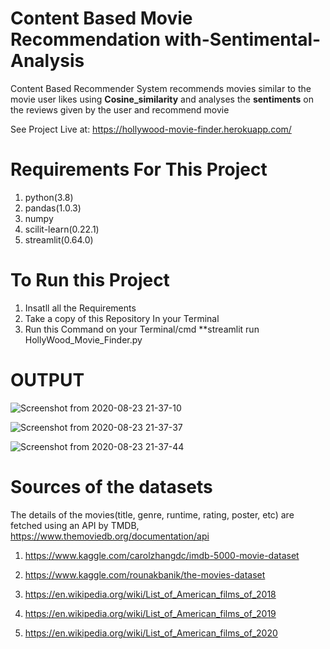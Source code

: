 # Content Based Movie Recommendation with-Sentimental-Analysis
Content Based Recommender System recommends movies similar to the movie user likes using **Cosine_similarity** and analyses the **sentiments** on the reviews given by the user and recommend movie

See Project Live at: https://hollywood-movie-finder.herokuapp.com/

# Requirements For This Project
1. python(3.8)
2. pandas(1.0.3)
3. numpy
4. scilit-learn(0.22.1)
5. streamlit(0.64.0)

# To Run this Project
1. Insatll all the Requirements
2. Take a copy of this Repository In your  Terminal
3. Run this Command on your Terminal/cmd **streamlit run HollyWood_Movie_Finder.py

# OUTPUT

![Screenshot from 2020-08-23 21-37-10](https://user-images.githubusercontent.com/67313757/90983052-f364bd80-e588-11ea-94bc-d20bcfe40d92.png)


![Screenshot from 2020-08-23 21-37-37](https://user-images.githubusercontent.com/67313757/90983059-011a4300-e589-11ea-80b2-f404d93e825f.png)


![Screenshot from 2020-08-23 21-37-44](https://user-images.githubusercontent.com/67313757/90983064-07102400-e589-11ea-8589-3c1b74f62ffe.png)




# Sources of the datasets
The details of the movies(title, genre, runtime, rating, poster, etc) are fetched using an API by TMDB, https://www.themoviedb.org/documentation/api

1. https://www.kaggle.com/carolzhangdc/imdb-5000-movie-dataset

2. https://www.kaggle.com/rounakbanik/the-movies-dataset

3. https://en.wikipedia.org/wiki/List_of_American_films_of_2018

4. https://en.wikipedia.org/wiki/List_of_American_films_of_2019

5. https://en.wikipedia.org/wiki/List_of_American_films_of_2020
